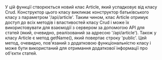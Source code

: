 
У цій функції створюється новий клас Article, який успадковує від класу Crud. Конструктор цього класу викликає конструктор батьківського класу з параметром '/api/article'. Таким чином, клас Article отримує доступ до всіх методів і властивостей класу Crud і може їх використовувати для взаємодії з сервером за допомогою API для статей (який, очевидно, реалізований за адресою '/api/article'). 
Також у класу Article є метод getName(), який повертає строку 'public'. Цей метод, очевидно, пов'язаний з додатковою функціональністю класу і може бути використаний для отримання додаткової інформації про об'єкти статей.
